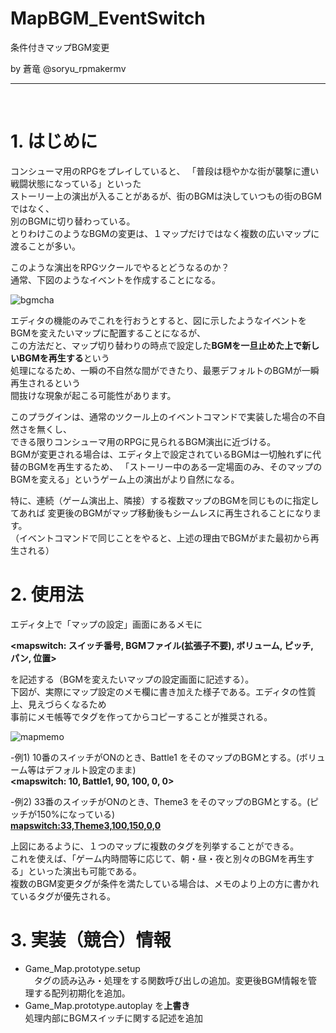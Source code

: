 # MapBGM_EventSwitch
条件付きマップBGM変更

by 蒼竜 @soryu_rpmakermv

-------------------------------------------------

<br>

# 1. はじめに

コンシューマ用のRPGをプレイしていると、
「普段は穏やかな街が襲撃に遭い戦闘状態になっている」といった   
ストーリー上の演出が入ることがあるが、街のBGMは決していつもの街のBGMではなく、    
別のBGMに切り替わっている。    
とりわけこのようなBGMの変更は、１マップだけではなく複数の広いマップに渡ることが多い。    

このような演出をRPGツクールでやるとどうなるのか？   
通常、下図のようなイベントを作成することになる。

![bgmcha](https://user-images.githubusercontent.com/64351233/81460279-446dc300-91df-11ea-90aa-b40e5d190751.png)

エディタの機能のみでこれを行おうとすると、図に示したようなイベントをBGMを変えたいマップに配置することになるが、    
この方法だと、マップ切り替わりの時点で設定した**BGMを一旦止めた上で新しいBGMを再生する**という   
処理になるため、一瞬の不自然な間ができたり、最悪デフォルトのBGMが一瞬再生されるという    
間抜けな現象が起こる可能性があります。

このプラグインは、通常のツクール上のイベントコマンドで実装した場合の不自然さを無くし、   
できる限りコンシューマ用のRPGに見られるBGM演出に近づける。   
BGMが変更される場合は、エディタ上で設定されているBGMは一切触れずに代替のBGMを再生するため、
「ストーリー中のある一定場面のみ、そのマップのBGMを変える」というゲーム上の演出がより自然になる。

特に、連続（ゲーム演出上、隣接）する複数マップのBGMを同じものに指定してあれば
変更後のBGMがマップ移動後もシームレスに再生されることになります。   
（イベントコマンドで同じことをやると、上述の理由でBGMがまた最初から再生される）

# 2. 使用法

エディタ上で「マップの設定」画面にあるメモに  

**<mapswitch: スイッチ番号, BGMファイル(拡張子不要), ボリューム, ピッチ,　パン, 位置>**   

を記述する（BGMを変えたいマップの設定画面に記述する）。   
下図が、実際にマップ設定のメモ欄に書き加えた様子である。エディタの性質上、見えづらくなるため   
事前にメモ帳等でタグを作ってからコピーすることが推奨される。

![mapmemo](https://user-images.githubusercontent.com/64351233/81460548-0ffb0680-91e1-11ea-93fb-1ec1d4df2087.png)



-例1) 10番のスイッチがONのとき、Battle1 をそのマップのBGMとする。(ボリューム等はデフォルト設定のまま)     
**<mapswitch: 10, Battle1, 90, 100, 0, 0>**    

-例2) 33番のスイッチがONのとき、Theme3 をそのマップのBGMとする。(ピッチが150%になっている)         
**<mapswitch:33,Theme3,100,150,0,0>**   


上図にあるように、１つのマップに複数のタグを列挙することができる。    
これを使えば、「ゲーム内時間等に応じて、朝・昼・夜と別々のBGMを再生する」といった演出も可能である。    
複数のBGM変更タグが条件を満たしている場合は、メモのより上の方に書かれているタグが優先される。

 
 # 3. 実装（競合）情報
 
- Game_Map.prototype.setup    
　タグの読み込み・処理をする関数呼び出しの追加。変更後BGM情報を管理する配列初期化を追加。   
- Game_Map.prototype.autoplay を**上書き**   
  処理内部にBGMスイッチに関する記述を追加
